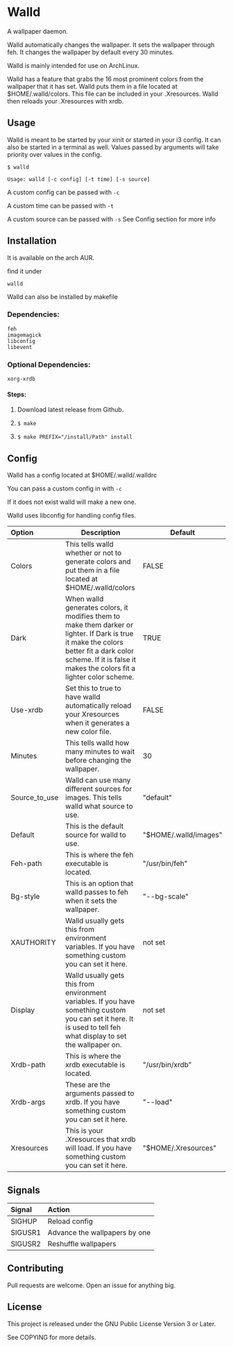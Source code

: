 # Walld

A wallpaper daemon. 

Walld automatically changes the wallpaper. It sets the wallpaper through feh. It changes the wallpaper by default every 30 minutes. 

Walld is mainly intended for use on ArchLinux.

Walld has a feature that grabs the 16 most prominent colors from the wallpaper that it has set. Walld puts them in a file located at $HOME/.walld/colors. This file can be included in your .Xresources. Walld then reloads your .Xresources with xrdb.

## Usage

Walld is meant to be started by your xinit or started in your i3 config. It can also be started in a terminal as well.
Values passed by arguments will take priority over values in the config.

`$ walld`

`Usage: walld [-c config] [-t time] [-s source]`

A custom config can be passed with `-c`

A custom time can be passed with `-t`

A custom source can be passed with `-s`
See Config section for more info

## Installation

It is available on the arch AUR.

find it under

`walld`

Walld can also be installed by makefile

### Dependencies:
```
feh
imagemagick
libconfig
libevent
```

### Optional Dependencies:
```
xorg-xrdb
```

#### Steps:

1. Download latest release from Github.

2. `$ make`

3. `$ make PREFIX="/install/Path" install`

## Config

Walld has a config located at $HOME/.walld/.walldrc

You can pass a custom config in with `-c`

If it does not exist walld will make a new one.

Walld uses libconfig for handling config files.

| Option | Description | Default |
| :----------- | ------- | ----------- |
| Colors | This tells walld whether or not to generate colors and put them in a file located at $HOME/.walld/colors | FALSE |
| Dark | When walld generates colors, it modifies them to make them darker or lighter. If Dark is true it make the colors better fit a dark color scheme. If it is false it makes the colors fit a lighter color scheme. | TRUE |
| Use-xrdb | Set this to true to have walld automatically reload your Xresources when it generates a new color file. | FALSE |
| Minutes | This tells walld how many minutes to wait before changing the wallpaper. | 30 |
| Source_to_use | Walld can use many different sources for images. This tells walld what source to use. | "default" |
| Default | This is the default source for walld to use. | "$HOME/.walld/images" |
| Feh-path | This is where the feh executable is located. | "/usr/bin/feh" |
| Bg-style | This is an option that walld passes to feh when it sets the wallpaper. | "--bg-scale" |
| XAUTHORITY | Walld usually gets this from environment variables. If you have something custom you can set it here. | not set |
| Display | Walld usually gets this from environment variables. If you have something custom you can set it here. It is used to tell feh what display to set the wallpaper on. | not set |
| Xrdb-path | This is where the xrdb executable is located. | "/usr/bin/xrdb" |
| Xrdb-args | These are the arguments passed to xrdb. If you have something custom you can set it here. | "--load" |
| Xresources | This is your .Xresources that xrdb will load. If you have something custom you can set it here. | "$HOME/.Xresources" |

## Signals

| Signal | Action |
| :---   | :----- |
| SIGHUP | Reload config |
| SIGUSR1| Advance the wallpapers by one |
| SIGUSR2| Reshuffle wallpapers |

## Contributing

Pull requests are welcome. Open an issue for anything big.

## License
This project is released under the GNU Public License Version 3 or Later.

See COPYING for more details.
